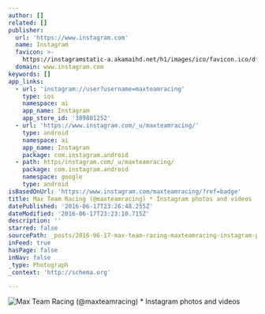 ```yaml
---
author: []
related: []
publisher:
  url: 'https://www.instagram.com'
  name: Instagram
  favicon: >-
    https://instagramstatic-a.akamaihd.net/h1/images/ico/favicon.ico/dfa85bb1fd63.ico
  domain: www.instagram.com
keywords: []
app_links:
  - url: 'instagram://user?username=maxteamracing'
    type: ios
    namespace: ai
    app_name: Instagram
    app_store_id: '389801252'
  - url: 'https://www.instagram.com/_u/maxteamracing/'
    type: android
    namespace: ai
    app_name: Instagram
    package: com.instagram.android
  - path: https/instagram.com/_u/maxteamracing/
    package: com.instagram.android
    namespace: google
    type: android
isBasedOnUrl: 'https://www.instagram.com/maxteamracing/?ref=badge'
title: Max Team Racing (@maxteamracing) * Instagram photos and videos
datePublished: '2016-06-17T23:26:48.255Z'
dateModified: '2016-06-17T23:23:10.715Z'
description: ''
starred: false
sourcePath: _posts/2016-06-17-max-team-racing-maxteamracing-instagram-photos-and-vide.md
inFeed: true
hasPage: false
inNav: false
_type: Photograph
_context: 'http://schema.org'

---
```

![Max Team Racing (@maxteamracing) * Instagram photos and videos](https://scontent.cdninstagram.com/t51.2885-19/s150x150/1389651_1126948093986205_1688791919_a.jpg)